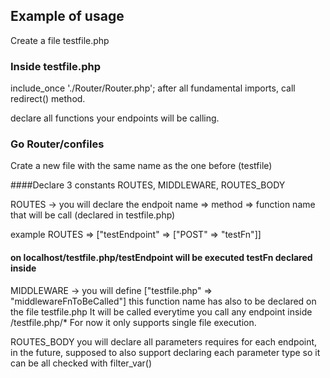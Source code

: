 ## Example of usage

Create a file   testfile.php
### Inside testfile.php
  include_once './Router/Router.php';
  after all fundamental imports, call redirect() method.
  
  declare all functions your endpoints will be calling.
  
### Go Router/confiles
Crate a new file with the same name as the one before (testfile)

####Declare 3 constants  ROUTES, MIDDLEWARE, ROUTES_BODY

ROUTES -> you will declare the endpoit name => method => function name that will be call (declared in testfile.php)

example ROUTES => ["testEndpoint" => ["POST" => "testFn"]]  
#### on localhost/testfile.php/testEndpoint will be executed testFn declared inside 

MIDDLEWARE -> you will define ["testfile.php" => "middlewareFnToBeCalled"] this function name has also to be declared on the file testfile.php
It will be called everytime you call any endpoint inside /testfile.php/*
For now it only supports single file execution.

ROUTES_BODY you will declare all parameters requires for each endpoint, in the future, supposed to also support declaring each parameter type so it can be all checked with
filter_var()

